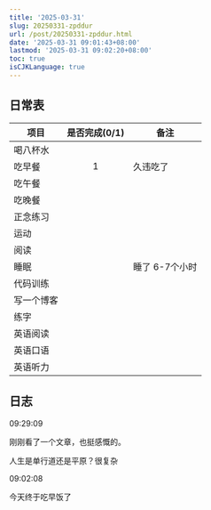 ```yaml
---
title: '2025-03-31'
slug: 20250331-zpddur
url: /post/20250331-zpddur.html
date: '2025-03-31 09:01:43+08:00'
lastmod: '2025-03-31 09:02:20+08:00'
toc: true
isCJKLanguage: true
---
```






## 日常表

|项目|是否完成(0/1)|备注|
| ------------| :-------------: | ----------------|
|喝八杯水|||
|吃早餐|1|久违吃了|
|吃午餐|||
|吃晚餐|||
|正念练习|||
|运动|||
|阅读|||
|睡眠||睡了 6-7个小时|
|代码训练|||
|写一个博客|||
|练字|||
|英语阅读|||
|英语口语|||
|英语听力|||

## 日志

09:29:09

刚刚看了一个文章，也挺感慨的。

人生是单行道还是平原？很复杂

09:02:08

今天终于吃早饭了
